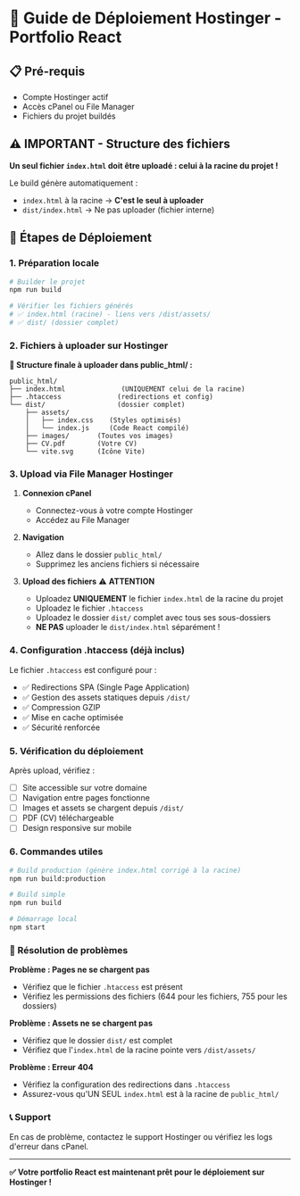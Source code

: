# 🚀 Guide de Déploiement Hostinger - Portfolio React

## 📋 Pré-requis
- Compte Hostinger actif
- Accès cPanel ou File Manager
- Fichiers du projet buildés

## ⚠️ IMPORTANT - Structure des fichiers
**Un seul fichier `index.html` doit être uploadé : celui à la racine du projet !**

Le build génère automatiquement :
- `index.html` à la racine → **C'est le seul à uploader**
- `dist/index.html` → Ne pas uploader (fichier interne)

## 🔧 Étapes de Déploiement

### 1. Préparation locale
```bash
# Builder le projet
npm run build

# Vérifier les fichiers générés
# ✅ index.html (racine) - liens vers /dist/assets/
# ✅ dist/ (dossier complet)
```

### 2. Fichiers à uploader sur Hostinger

**📁 Structure finale à uploader dans public_html/ :**
```
public_html/
├── index.html              (UNIQUEMENT celui de la racine)
├── .htaccess              (redirections et config)
└── dist/                  (dossier complet)
    ├── assets/
    │   ├── index.css    (Styles optimisés)
    │   └── index.js     (Code React compilé)
    ├── images/       (Toutes vos images)
    ├── CV.pdf        (Votre CV)
    └── vite.svg      (Icône Vite)
```

### 3. Upload via File Manager Hostinger

1. **Connexion cPanel**
   - Connectez-vous à votre compte Hostinger
   - Accédez au File Manager

2. **Navigation**
   - Allez dans le dossier `public_html/`
   - Supprimez les anciens fichiers si nécessaire

3. **Upload des fichiers** ⚠️ **ATTENTION**
   - Uploadez **UNIQUEMENT** le fichier `index.html` de la racine du projet
   - Uploadez le fichier `.htaccess`
   - Uploadez le dossier `dist/` complet avec tous ses sous-dossiers
   - **NE PAS** uploader le `dist/index.html` séparément !

### 4. Configuration .htaccess (déjà inclus)
Le fichier `.htaccess` est configuré pour :
- ✅ Redirections SPA (Single Page Application)
- ✅ Gestion des assets statiques depuis `/dist/`
- ✅ Compression GZIP
- ✅ Mise en cache optimisée
- ✅ Sécurité renforcée

### 5. Vérification du déploiement

Après upload, vérifiez :
- [ ] Site accessible sur votre domaine
- [ ] Navigation entre pages fonctionne
- [ ] Images et assets se chargent depuis `/dist/`
- [ ] PDF (CV) téléchargeable
- [ ] Design responsive sur mobile

### 6. Commandes utiles

```bash
# Build production (génère index.html corrigé à la racine)
npm run build:production

# Build simple
npm run build

# Démarrage local
npm start
```

### 🔧 Résolution de problèmes

**Problème : Pages ne se chargent pas**
- Vérifiez que le fichier `.htaccess` est présent
- Vérifiez les permissions des fichiers (644 pour les fichiers, 755 pour les dossiers)

**Problème : Assets ne se chargent pas**
- Vérifiez que le dossier `dist/` est complet
- Vérifiez que l'`index.html` de la racine pointe vers `/dist/assets/`

**Problème : Erreur 404**
- Vérifiez la configuration des redirections dans `.htaccess`
- Assurez-vous qu'UN SEUL `index.html` est à la racine de `public_html/`

### 📞 Support
En cas de problème, contactez le support Hostinger ou vérifiez les logs d'erreur dans cPanel.

---
**✅ Votre portfolio React est maintenant prêt pour le déploiement sur Hostinger !** 